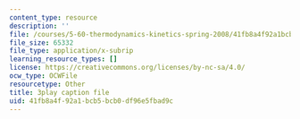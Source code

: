 ```yaml
---
content_type: resource
description: ''
file: /courses/5-60-thermodynamics-kinetics-spring-2008/41fb8a4f92a1bcb5bcb0df96e5fbad9c_kLqduWF6GXE.srt
file_size: 65332
file_type: application/x-subrip
learning_resource_types: []
license: https://creativecommons.org/licenses/by-nc-sa/4.0/
ocw_type: OCWFile
resourcetype: Other
title: 3play caption file
uid: 41fb8a4f-92a1-bcb5-bcb0-df96e5fbad9c
---
```

